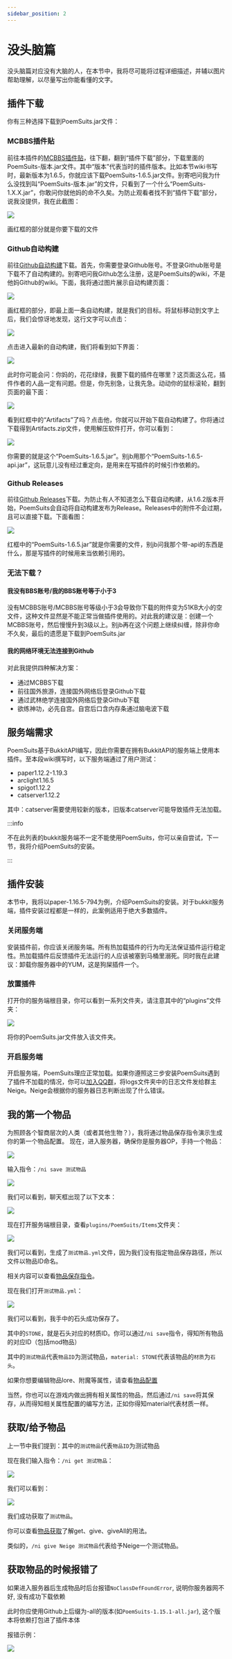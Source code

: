```yaml
---
sidebar_position: 2
---
```


# 没头脑篇

没头脑篇对应没有大脑的人，在本节中，我将尽可能将过程详细描述，并辅以图片帮助理解，以尽量写出你能看懂的文字。

## 插件下载

你有三种选择下载到PoemSuits.jar文件：

### MCBBS插件贴

前往本插件的[MCBBS插件贴](https://www.mcbbs.net/thread-1364195-1-1.html)，往下翻，翻到“插件下载”部分，下载里面的PoemSuits-版本.jar文件。其中“版本”代表当时的插件版本。比如本节wiki书写时，最新版本为1.6.5，你就应该下载PoemSuits-1.6.5.jar文件。别寄吧问我为什么没找到叫“PoemSuits-版本.jar”的文件，只看到了一个什么“PoemSuits-1.X.X.jar”，你敢问你就他妈的命不久矣。为防止观看者找不到“插件下载”部分，说我没提供，我在此截图：

![](_images/MCBBS-插件下载.png)

画红框的部分就是你要下载的文件

### Github自动构建

前往[Github自动构建](https://github.com/Nerorrlex911/PoemSuits/actions)下载。首先，你需要登录Github账号。不登录Github账号是下载不了自动构建的。别寄吧问我Github怎么注册，这是PoemSuits的wiki，不是他妈Github的wiki。下面，我将通过图片展示自动构建页面：

![](_images/Github-自动构建页面.png)

画红框的部分，即最上面一条自动构建，就是我们的目标。将鼠标移动到文字上后，我们会惊讶地发现，这行文字可以点击：

![](_images/Github-点击自动构建.png)

点击进入最新的自动构建，我们将看到如下界面：

![](_images/Github-最新自动构建.png)

此时你可能会问：你妈的，花花绿绿，我要下载的插件在哪里？这页面这么花，插件作者的人品一定有问题。但是，你先别急，让我先急。动动你的鼠标滚轮，翻到页面的最下面：

![](_images/Github-下载自动构建.png)

看到红框中的“Artifacts”了吗？点击他，你就可以开始下载自动构建了。你将通过下载得到Artifacts.zip文件，使用解压软件打开，你可以看到：

![](_images/Github-解压自动构建.png)

你需要的就是这个“PoemSuits-1.6.5.jar”。别jb用那个“PoemSuits-1.6.5-api.jar”，这玩意儿没有经过重定向，是用来在写插件的时候引作依赖的。

### Github Releases

前往[Github Releases](https://github.com/Nerorrlex911/PoemSuits/releases)下载。为防止有人不知道怎么下载自动构建，从1.6.2版本开始，PoemSuits会自动将自动构建发布为Release。Releases中的附件不会过期，且可以直接下载。下面看图：

![](_images/Github-下载Release.png)

红框中的“PoemSuits-1.6.5.jar”就是你需要的文件，别jb问我那个带-api的东西是什么，那是写插件的时候用来当依赖引用的。

### 无法下载？

#### 我没有BBS账号/我的BBS账号等于小于3

没有MCBBS账号/MCBBS账号等级小于3会导致你下载的附件变为51KB大小的空文件，这种文件显然是不能正常当做插件使用的。对此我的建议是：创建一个MCBBS账号，然后慢慢升到3级以上。别jb再在这个问题上继续纠缠，除非你命不久矣，最后的遗愿是下载到PoemSuits.jar

#### 我的网络环境无法连接到Github

对此我提供四种解决方案：
* 通过MCBBS下载
* 前往国外旅游，连接国外网络后登录Github下载
* 通过武林绝学连接国外网络后登录Github下载
* 欲练神功，必先自宫。自宫后口含内存条通过脑电波下载

## 服务端需求

PoemSuits基于BukkitAPI编写，因此你需要在拥有BukkitAPI的服务端上使用本插件。至本段wiki撰写时，以下服务端通过了用户测试：
* paper1.12.2-1.19.3
* arclight1.16.5
* spigot1.12.2
* catserver1.12.2

其中：catserver需要使用较新的版本，旧版本catserver可能导致插件无法加载。

:::info

不在此列表的bukkit服务端不一定不能使用PoemSuits，你可以亲自尝试，下一节，我将介绍PoemSuits的安装。

:::

## 插件安装

本节中，我将以paper-1.16.5-794为例，介绍PoemSuits的安装。对于bukkit服务端，插件安装过程都是一样的，此案例适用于绝大多数插件。

### 关闭服务端

安装插件前，你应该关闭服务端。所有热加载插件的行为均无法保证插件运行稳定性。热加载插件后反馈插件无法运行的人应该被塞到马桶里溺死。同时我在此建议：卸载你服务器中的YUM，这是狗屎插件一个。

### 放置插件

打开你的服务端根目录，你可以看到一系列文件夹，请注意其中的“plugins”文件夹：

![](_images/plugins文件夹.png)

将你的PoemSuits.jar文件放入该文件夹。

### 开启服务端

开启服务端，PoemSuits理应正常加载。如果你遵照这三步安装PoemSuits遇到了插件不加载的情况，你可以[加入QQ群](https://jq.qq.com/?_wv=1027&k=Af21TU4j)，将logs文件夹中的日志文件发给群主Neige。Neige会根据你的服务器日志判断出现了什么错误。

## 我的第一个物品

为照顾各个智商层次的人类（或者其他生物？），我将通过物品保存指令演示生成你的第一个物品配置。
现在，进入服务器，确保你是服务器OP，手持一个物品：

![](_images/手持物品.png)

输入指令：`/ni save 测试物品`

![](_images/保存物品.png)

我们可以看到，聊天框出现了以下文本：

![](_images/保存成功.png)

现在打开服务端根目录，查看`plugins/PoemSuits/Items`文件夹：

![](_images/物品文件.png)

我们可以看到，生成了`测试物品.yml`文件，因为我们没有指定物品保存路径，所以文件以物品ID命名。

相关内容可以查看[物品保存指令](指令/物品保存.md)。

现在我们打开`测试物品.yml`：

![](_images/物品文件内容.png)

我们可以看到，我手中的石头成功保存了。

其中的`STONE`，就是石头对应的材质ID。你可以通过`/ni save`指令，得知所有物品的对应ID（包括mod物品）

其中的`测试物品`代表`物品ID`为测试物品，`material: STONE`代表该物品的`材质`为`石头`。

如果你想要编辑物品lore、附魔等属性，请查看[物品配置](物品/物品配置/配置项.md)

当然，你也可以在游戏内做出拥有相关属性的物品，然后通过`/ni save`将其保存，从而得知相关属性配置的编写方法，正如你得知material代表材质一样。

## 获取/给予物品

上一节中我们提到：其中的`测试物品`代表`物品ID`为测试物品

现在我们输入指令：`/ni get 测试物品`：

![](_images/get指令.png)

我们可以看到：

![](_images/获取测试物品.png)

我们成功获取了`测试物品`。

你可以查看[物品获取](指令/物品获取.md)了解get、give、giveAll的用法。

类似的，`/ni give Neige 测试物品`代表给予Neige一个测试物品。

## 获取物品的时候报错了

如果进入服务器后生成物品时后台报错`NoClassDefFoundError`, 说明你服务器网不好, 没有成功下载依赖

此时你应使用Github上后缀为-all的版本(如`PoemSuits-1.15.1-all.jar`), 这个版本将依赖打包进了插件本体

报错示例：

![](_images/未成功下载依赖.jpg)
